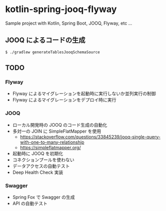 # kotlin-spring-jooq-flyway

Sample project with Kotlin, Spring Boot, JOOQ, Flyway, etc ...

## JOOQ によるコードの生成

```bash
$ ./gradlew generateTablesJooqSchemaSource
```

## TODO

### Flyway
* Flyway によるマイグレーションを起動時に実行しないか並列実行の制御
* Flyway によるマイグレーションをデプロイ時に実行

### JOOQ
* ローカル開発時の JOOQ のコード生成の自動化
* 多対一の JOIN に SimpleFlatMapper を使用
  * https://stackoverflow.com/questions/33845239/jooq-single-query-with-one-to-many-relationship
  * https://simpleflatmapper.org/
* 起動時に JOOQ を初期化
* コネクションプールを使わない
* データアクセスの自動テスト
* Deep Health Check 実装

### Swagger
* Spring Fox で Swagger の生成
* API の自動テスト
